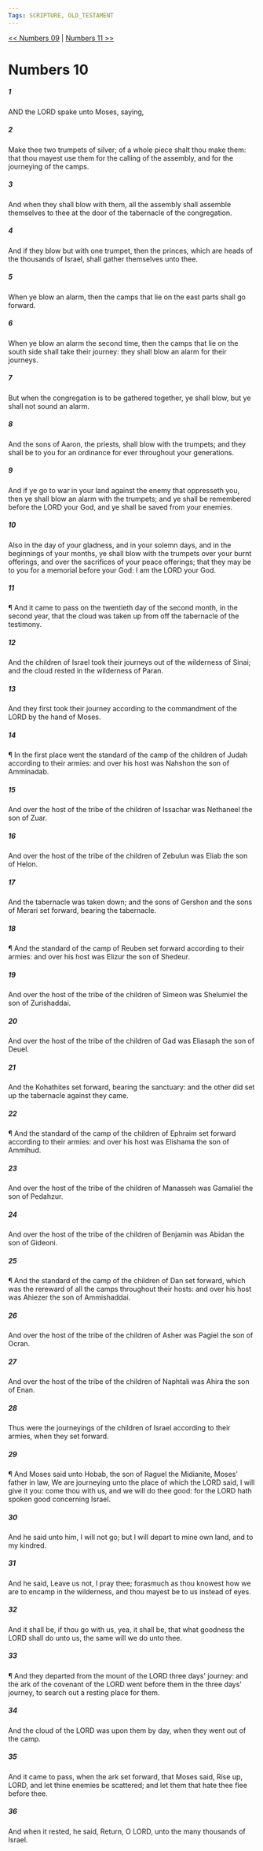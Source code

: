 ```yaml
---
Tags: SCRIPTURE, OLD_TESTAMENT
---
```


[<< Numbers 09](OLD_TESTAMENT/04_Numbers/Numbers_09.md) | [Numbers 11 >>](OLD_TESTAMENT/04_Numbers/Numbers_11.md)

# Numbers 10

##### 1

AND the LORD spake unto Moses, saying,

##### 2

Make thee two trumpets of silver; of a whole piece shalt thou make them: that thou mayest use them for the calling of the assembly, and for the journeying of the camps.

##### 3

And when they shall blow with them, all the assembly shall assemble themselves to thee at the door of the tabernacle of the congregation.

##### 4

And if they blow but with one trumpet, then the princes, which are heads of the thousands of Israel, shall gather themselves unto thee.

##### 5

When ye blow an alarm, then the camps that lie on the east parts shall go forward.

##### 6

When ye blow an alarm the second time, then the camps that lie on the south side shall take their journey: they shall blow an alarm for their journeys.

##### 7

But when the congregation is to be gathered together, ye shall blow, but ye shall not sound an alarm.

##### 8

And the sons of Aaron, the priests, shall blow with the trumpets; and they shall be to you for an ordinance for ever throughout your generations.

##### 9

And if ye go to war in your land against the enemy that oppresseth you, then ye shall blow an alarm with the trumpets; and ye shall be remembered before the LORD your God, and ye shall be saved from your enemies.

##### 10

Also in the day of your gladness, and in your solemn days, and in the beginnings of your months, ye shall blow with the trumpets over your burnt offerings, and over the sacrifices of your peace offerings; that they may be to you for a memorial before your God: I am the LORD your God.

##### 11

¶ And it came to pass on the twentieth day of the second month, in the second year, that the cloud was taken up from off the tabernacle of the testimony.

##### 12

And the children of Israel took their journeys out of the wilderness of Sinai; and the cloud rested in the wilderness of Paran.

##### 13

And they first took their journey according to the commandment of the LORD by the hand of Moses.

##### 14

¶ In the first place went the standard of the camp of the children of Judah according to their armies: and over his host was Nahshon the son of Amminadab.

##### 15

And over the host of the tribe of the children of Issachar was Nethaneel the son of Zuar.

##### 16

And over the host of the tribe of the children of Zebulun was Eliab the son of Helon.

##### 17

And the tabernacle was taken down; and the sons of Gershon and the sons of Merari set forward, bearing the tabernacle.

##### 18

¶ And the standard of the camp of Reuben set forward according to their armies: and over his host was Elizur the son of Shedeur.

##### 19

And over the host of the tribe of the children of Simeon was Shelumiel the son of Zurishaddai.

##### 20

And over the host of the tribe of the children of Gad was Eliasaph the son of Deuel.

##### 21

And the Kohathites set forward, bearing the sanctuary: and the other did set up the tabernacle against they came.

##### 22

¶ And the standard of the camp of the children of Ephraim set forward according to their armies: and over his host was Elishama the son of Ammihud.

##### 23

And over the host of the tribe of the children of Manasseh was Gamaliel the son of Pedahzur.

##### 24

And over the host of the tribe of the children of Benjamin was Abidan the son of Gideoni.

##### 25

¶ And the standard of the camp of the children of Dan set forward, which was the rereward of all the camps throughout their hosts: and over his host was Ahiezer the son of Ammishaddai.

##### 26

And over the host of the tribe of the children of Asher was Pagiel the son of Ocran.

##### 27

And over the host of the tribe of the children of Naphtali was Ahira the son of Enan.

##### 28

Thus were the journeyings of the children of Israel according to their armies, when they set forward.

##### 29

¶ And Moses said unto Hobab, the son of Raguel the Midianite, Moses' father in law, We are journeying unto the place of which the LORD said, I will give it you: come thou with us, and we will do thee good: for the LORD hath spoken good concerning Israel.

##### 30

And he said unto him, I will not go; but I will depart to mine own land, and to my kindred.

##### 31

And he said, Leave us not, I pray thee; forasmuch as thou knowest how we are to encamp in the wilderness, and thou mayest be to us instead of eyes.

##### 32

And it shall be, if thou go with us, yea, it shall be, that what goodness the LORD shall do unto us, the same will we do unto thee.

##### 33

¶ And they departed from the mount of the LORD three days' journey: and the ark of the covenant of the LORD went before them in the three days' journey, to search out a resting place for them.

##### 34

And the cloud of the LORD was upon them by day, when they went out of the camp.

##### 35

And it came to pass, when the ark set forward, that Moses said, Rise up, LORD, and let thine enemies be scattered; and let them that hate thee flee before thee.

##### 36

And when it rested, he said, Return, O LORD, unto the many thousands of Israel.
